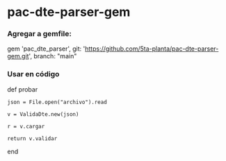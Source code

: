 # pac-dte-parser-gem

### Agregar a gemfile:
gem 'pac_dte_parser', git: 'https://github.com/5ta-planta/pac-dte-parser-gem.git', branch: "main"
### Usar en código

def probar

    json = File.open("archivo").read
    
    v = ValidaDte.new(json)
    
    r = v.cargar  
    
    return v.validar     
end


